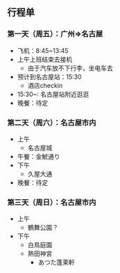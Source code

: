 ## 行程单
### 第一天（周五）：广州⇒名古屋
- 飞机：8:45~13:45
- 上午上班结束去接机
    - 由于汽车放不下行李，坐电车去
- 预计到名古屋站：15:30
    - 酒店checkin
- 15:30~: 名古屋站附近逛逛
- 晚餐：待定

### 第二天（周六）：名古屋市内
- 上午
    - 名古屋城
- 午餐：金鯱通り
- 下午
    - 久屋大通
- 晚餐：待定

### 第三天（周日）：名古屋市内
- 上午
    - 鶴舞公園？
- 下午
    - 白鳥庭園
    - 熱田神宮
        - あつた蓬莱軒